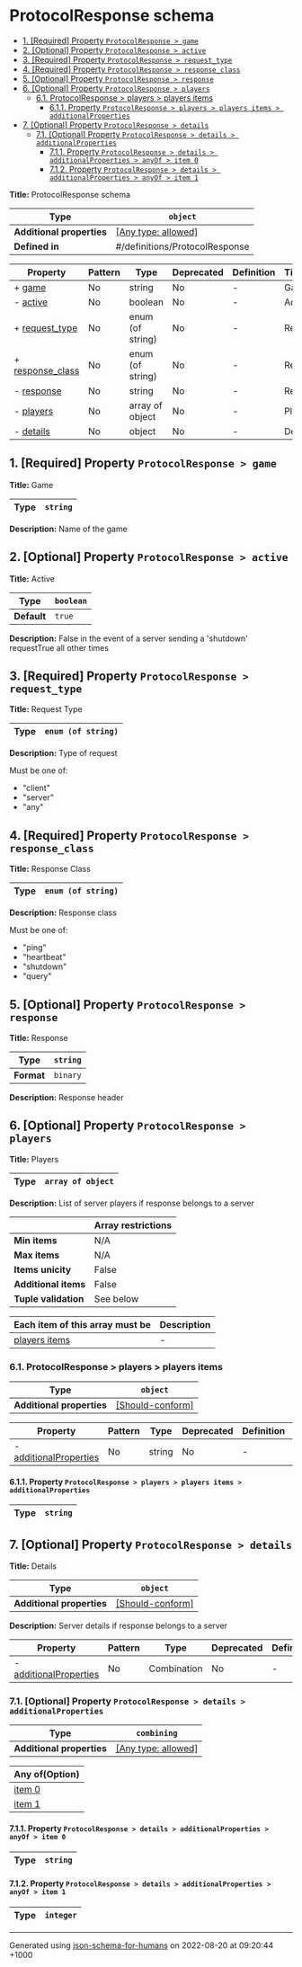 # ProtocolResponse schema

- [1. [Required] Property `ProtocolResponse > game`](#game)
- [2. [Optional] Property `ProtocolResponse > active`](#active)
- [3. [Required] Property `ProtocolResponse > request_type`](#request_type)
- [4. [Required] Property `ProtocolResponse > response_class`](#response_class)
- [5. [Optional] Property `ProtocolResponse > response`](#response)
- [6. [Optional] Property `ProtocolResponse > players`](#players)
  - [6.1. ProtocolResponse > players > players items](#autogenerated_heading_2)
    - [6.1.1. Property `ProtocolResponse > players > players items > additionalProperties`](#players_items_additionalProperties)
- [7. [Optional] Property `ProtocolResponse > details`](#details)
  - [7.1. [Optional] Property `ProtocolResponse > details > additionalProperties`](#details_additionalProperties)
    - [7.1.1. Property `ProtocolResponse > details > additionalProperties > anyOf > item 0`](#details_additionalProperties_anyOf_i0)
    - [7.1.2. Property `ProtocolResponse > details > additionalProperties > anyOf > item 1`](#details_additionalProperties_anyOf_i1)

**Title:** ProtocolResponse schema

| Type                      | `object`                                                                  |
| ------------------------- | ------------------------------------------------------------------------- |
| **Additional properties** | [[Any type: allowed]](# "Additional Properties of any type are allowed.") |
| **Defined in**            | #/definitions/ProtocolResponse                                            |

| Property                            | Pattern | Type             | Deprecated | Definition | Title/Description |
| ----------------------------------- | ------- | ---------------- | ---------- | ---------- | ----------------- |
| + [game](#game)                     | No      | string           | No         | -          | Game              |
| - [active](#active)                 | No      | boolean          | No         | -          | Active            |
| + [request_type](#request_type)     | No      | enum (of string) | No         | -          | Request Type      |
| + [response_class](#response_class) | No      | enum (of string) | No         | -          | Response Class    |
| - [response](#response)             | No      | string           | No         | -          | Response          |
| - [players](#players)               | No      | array of object  | No         | -          | Players           |
| - [details](#details)               | No      | object           | No         | -          | Details           |

## <a name="game"></a>1. [Required] Property `ProtocolResponse > game`

**Title:** Game

| Type | `string` |
| ---- | -------- |

**Description:** Name of the game

## <a name="active"></a>2. [Optional] Property `ProtocolResponse > active`

**Title:** Active

| Type        | `boolean` |
| ----------- | --------- |
| **Default** | `true`    |

**Description:** False in the event of a server sending a 'shutdown' requestTrue all other times

## <a name="request_type"></a>3. [Required] Property `ProtocolResponse > request_type`

**Title:** Request Type

| Type | `enum (of string)` |
| ---- | ------------------ |

**Description:** Type of request

Must be one of:

- "client"
- "server"
- "any"

## <a name="response_class"></a>4. [Required] Property `ProtocolResponse > response_class`

**Title:** Response Class

| Type | `enum (of string)` |
| ---- | ------------------ |

**Description:** Response class

Must be one of:

- "ping"
- "heartbeat"
- "shutdown"
- "query"

## <a name="response"></a>5. [Optional] Property `ProtocolResponse > response`

**Title:** Response

| Type       | `string` |
| ---------- | -------- |
| **Format** | `binary` |

**Description:** Response header

## <a name="players"></a>6. [Optional] Property `ProtocolResponse > players`

**Title:** Players

| Type | `array of object` |
| ---- | ----------------- |

**Description:** List of server players if response belongs to a server

|                      | Array restrictions |
| -------------------- | ------------------ |
| **Min items**        | N/A                |
| **Max items**        | N/A                |
| **Items unicity**    | False              |
| **Additional items** | False              |
| **Tuple validation** | See below          |

| Each item of this array must be | Description |
| ------------------------------- | ----------- |
| [players items](#players_items) | -           |

### <a name="autogenerated_heading_2"></a>6.1. ProtocolResponse > players > players items

| Type                      | `object`                                                                                                                |
| ------------------------- | ----------------------------------------------------------------------------------------------------------------------- |
| **Additional properties** | [[Should-conform]](#players_items_additionalProperties "Each additional property must conform to the following schema") |

| Property                                                      | Pattern | Type   | Deprecated | Definition | Title/Description |
| ------------------------------------------------------------- | ------- | ------ | ---------- | ---------- | ----------------- |
| - [additionalProperties](#players_items_additionalProperties) | No      | string | No         | -          | -                 |

#### <a name="players_items_additionalProperties"></a>6.1.1. Property `ProtocolResponse > players > players items > additionalProperties`

| Type | `string` |
| ---- | -------- |

## <a name="details"></a>7. [Optional] Property `ProtocolResponse > details`

**Title:** Details

| Type                      | `object`                                                                                                          |
| ------------------------- | ----------------------------------------------------------------------------------------------------------------- |
| **Additional properties** | [[Should-conform]](#details_additionalProperties "Each additional property must conform to the following schema") |

**Description:** Server details if response belongs to a server

| Property                                                | Pattern | Type        | Deprecated | Definition | Title/Description |
| ------------------------------------------------------- | ------- | ----------- | ---------- | ---------- | ----------------- |
| - [additionalProperties](#details_additionalProperties) | No      | Combination | No         | -          | -                 |

### <a name="details_additionalProperties"></a>7.1. [Optional] Property `ProtocolResponse > details > additionalProperties`

| Type                      | `combining`                                                               |
| ------------------------- | ------------------------------------------------------------------------- |
| **Additional properties** | [[Any type: allowed]](# "Additional Properties of any type are allowed.") |

| Any of(Option)                                   |
| ------------------------------------------------ |
| [item 0](#details_additionalProperties_anyOf_i0) |
| [item 1](#details_additionalProperties_anyOf_i1) |

#### <a name="details_additionalProperties_anyOf_i0"></a>7.1.1. Property `ProtocolResponse > details > additionalProperties > anyOf > item 0`

| Type | `string` |
| ---- | -------- |

#### <a name="details_additionalProperties_anyOf_i1"></a>7.1.2. Property `ProtocolResponse > details > additionalProperties > anyOf > item 1`

| Type | `integer` |
| ---- | --------- |

---

Generated using [json-schema-for-humans](https://github.com/coveooss/json-schema-for-humans) on 2022-08-20 at 09:20:44 +1000
